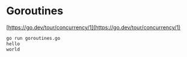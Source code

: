 # Goroutines

[https://go.dev/tour/concurrency/1](https://go.dev/tour/concurrency/1)

```bash
go run goroutines.go
hello
world
```